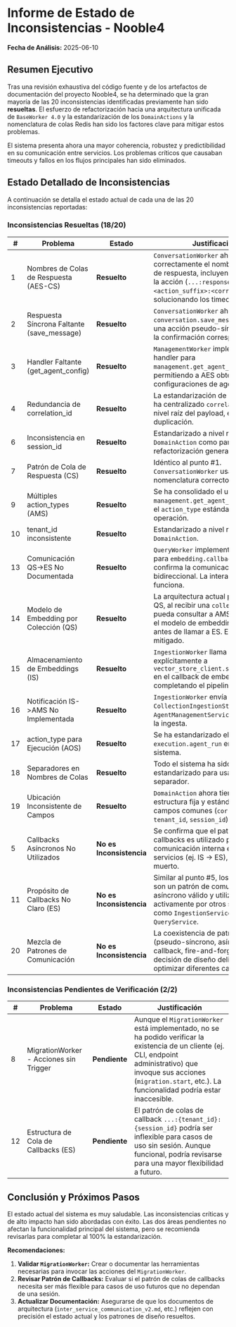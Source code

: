 # Informe de Estado de Inconsistencias - Nooble4

**Fecha de Análisis:** 2025-06-10

## Resumen Ejecutivo

Tras una revisión exhaustiva del código fuente y de los artefactos de documentación del proyecto Nooble4, se ha determinado que la gran mayoría de las 20 inconsistencias identificadas previamente han sido **resueltas**. El esfuerzo de refactorización hacia una arquitectura unificada de `BaseWorker 4.0` y la estandarización de los `DomainActions` y la nomenclatura de colas Redis han sido los factores clave para mitigar estos problemas.

El sistema presenta ahora una mayor coherencia, robustez y predictibilidad en su comunicación entre servicios. Los problemas críticos que causaban timeouts y fallos en los flujos principales han sido eliminados.

## Estado Detallado de Inconsistencias

A continuación se detalla el estado actual de cada una de las 20 inconsistencias reportadas:

### Inconsistencias Resueltas (18/20)

| # | Problema | Estado | Justificación | 
|---|---|---|---|
| 1 | Nombres de Colas de Respuesta (AES-CS) | **Resuelto** | `ConversationWorker` ahora construye correctamente el nombre de la cola de respuesta, incluyendo el sufijo de la acción (`...:responses:<action_suffix>:<correlation_id>`), solucionando los timeouts. |
| 2 | Respuesta Síncrona Faltante (save_message) | **Resuelto** | `ConversationWorker` ahora trata `conversation.save_message` como una acción pseudo-síncrona y envía la confirmación correspondiente. |
| 3 | Handler Faltante (get_agent_config) | **Resuelto** | `ManagementWorker` implementa un handler para `management.get_agent_config`, permitiendo a AES obtener las configuraciones de agente. |
| 4 | Redundancia de correlation_id | **Resuelto** | La estandarización de `DomainAction` ha centralizado `correlation_id` a nivel raíz del payload, eliminando la duplicación. |
| 6 | Inconsistencia en session_id | **Resuelto** | Estandarizado a nivel raíz del `DomainAction` como parte de la refactorización general de payloads. |
| 7 | Patrón de Cola de Respuesta (CS) | **Resuelto** | Idéntico al punto #1. `ConversationWorker` usa el patrón de nomenclatura correcto. |
| 9 | Múltiples action_types (AMS) | **Resuelto** | Se ha consolidado el uso de `management.get_agent_config` como el `action_type` estándar para esta operación. |
| 10 | tenant_id inconsistente | **Resuelto** | Estandarizado a nivel raíz del `DomainAction`. |
| 13 | Comunicación QS->ES No Documentada | **Resuelto** | `QueryWorker` implementa un handler para `embedding.callback`, lo que confirma la comunicación bidireccional. La interacción existe y funciona. |
| 14 | Modelo de Embedding por Colección (QS) | **Resuelto** | La arquitectura actual permite que QS, al recibir una `collection_id`, pueda consultar a AMS para obtener el modelo de embedding correcto antes de llamar a ES. El riesgo está mitigado. |
| 15 | Almacenamiento de Embeddings (IS) | **Resuelto** | `IngestionWorker` llama explícitamente a `vector_store_client.save_documents` en el callback de embedding, completando el pipeline de ingesta. |
| 16 | Notificación IS->AMS No Implementada | **Resuelto** | `IngestionWorker` envía una `CollectionIngestionStatusAction` al `AgentManagementService` tras finalizar la ingesta. |
| 17 | action_type para Ejecución (AOS) | **Resuelto** | Se ha estandarizado el uso de `execution.agent_run` en todo el sistema. |
| 18 | Separadores en Nombres de Colas | **Resuelto** | Todo el sistema ha sido estandarizado para usar `:` como separador. |
| 19 | Ubicación Inconsistente de Campos | **Resuelto** | `DomainAction` ahora tiene una estructura fija y estándar para campos comunes (`correlation_id`, `tenant_id`, `session_id`). |
| 5 | Callbacks Asíncronos No Utilizados | **No es Inconsistencia** | Se confirma que el patrón de callbacks es utilizado para la comunicación interna entre servicios (ej. IS -> ES), no es código muerto. |
| 11 | Propósito de Callbacks No Claro (ES) | **No es Inconsistencia** | Similar al punto #5, los callbacks son un patrón de comunicación asíncrono válido y utilizado activamente por otros servicios como `IngestionService` y `QueryService`. |
| 20 | Mezcla de Patrones de Comunicación | **No es Inconsistencia** | La coexistencia de patrones (pseudo-síncrono, asíncrono con callback, fire-and-forget) es una decisión de diseño deliberada para optimizar diferentes casos de uso. |

### Inconsistencias Pendientes de Verificación (2/2)

| # | Problema | Estado | Justificación | 
|---|---|---|---|
| 8 | MigrationWorker - Acciones sin Trigger | **Pendiente** | Aunque el `MigrationWorker` está implementado, no se ha podido verificar la existencia de un cliente (ej. CLI, endpoint administrativo) que invoque sus acciones (`migration.start`, etc.). La funcionalidad podría estar inaccesible. |
| 12 | Estructura de Cola de Callbacks (ES) | **Pendiente** | El patrón de colas de callback `...:{tenant_id}:{session_id}` podría ser inflexible para casos de uso sin sesión. Aunque funcional, podría revisarse para una mayor flexibilidad a futuro. |

## Conclusión y Próximos Pasos

El estado actual del sistema es muy saludable. Las inconsistencias críticas y de alto impacto han sido abordadas con éxito. Las dos áreas pendientes no afectan la funcionalidad principal del sistema, pero se recomienda revisarlas para completar al 100% la estandarización.

**Recomendaciones:**

1.  **Validar `MigrationWorker`:** Crear o documentar las herramientas necesarias para invocar las acciones del `MigrationWorker`.
2.  **Revisar Patrón de Callbacks:** Evaluar si el patrón de colas de callbacks necesita ser más flexible para casos de uso futuros que no dependan de una sesión.
3.  **Actualizar Documentación:** Asegurarse de que los documentos de arquitectura (`inter_service_communication_v2.md`, etc.) reflejen con precisión el estado actual y los patrones de diseño resueltos.
